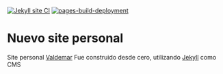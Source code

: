 
[![Jekyll site CI](https://github.com/vlozadadotcom/vlozadadotcom.github.io/actions/workflows/jekyll.yml/badge.svg)](https://github.com/vlozadadotcom/vlozadadotcom.github.io/actions/workflows/jekyll.yml) [![pages-build-deployment](https://github.com/vlozadadotcom/vlozadadotcom.github.io/actions/workflows/pages/pages-build-deployment/badge.svg)](https://github.com/vlozadadotcom/vlozadadotcom.github.io/actions/workflows/pages/pages-build-deployment)

# Nuevo site personal

Site personal [Valdemar](https://vlozada.com)
Fue construido desde cero, utilizando [Jekyll][2] como CMS

[2]: https://jekyllrb.com

